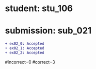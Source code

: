 # student: stu_106
# submission: sub_021

```diff
+ ex02_0: Accepted
+ ex02_1: Accepted
+ ex02_2: Accepted
```
#incorrect=0
#correct=3
